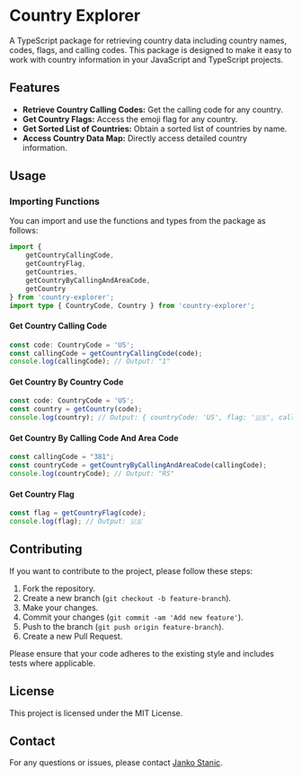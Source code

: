 # Country Explorer

A TypeScript package for retrieving country data including country names, codes, flags, and calling codes. This package is designed to make it easy to work with country information in your JavaScript and TypeScript projects.

## Features

- **Retrieve Country Calling Codes:** Get the calling code for any country.
- **Get Country Flags:** Access the emoji flag for any country.
- **Get Sorted List of Countries:** Obtain a sorted list of countries by name.
- **Access Country Data Map:** Directly access detailed country information.

## Usage
### Importing Functions
You can import and use the functions and types from the package as follows:

```typescript
import { 
    getCountryCallingCode, 
    getCountryFlag, 
    getCountries, 
    getCountryByCallingAndAreaCode, 
    getCountry 
} from 'country-explorer';
import type { CountryCode, Country } from 'country-explorer';
```


#### Get Country Calling Code
```typescript
const code: CountryCode = 'US';
const callingCode = getCountryCallingCode(code);
console.log(callingCode); // Output: "1"
```


#### Get Country By Country Code
```typescript
const code: CountryCode = 'US';
const country = getCountry(code);
console.log(country); // Output: { countryCode: 'US', flag: '🇺🇸', callingCode: '1', name: 'United States' }
```


#### Get Country By Calling Code And Area Code
```typescript
const callingCode = "381";
const countryCode = getCountryByCallingAndAreaCode(callingCode);
console.log(countryCode); // Output: "RS"
```

#### Get Country Flag
```typescript
const flag = getCountryFlag(code);
console.log(flag); // Output: 🇺🇸
```

## Contributing

If you want to contribute to the project, please follow these steps:

1. Fork the repository.
2. Create a new branch (`git checkout -b feature-branch`).
3. Make your changes.
4. Commit your changes (`git commit -am 'Add new feature'`).
5. Push to the branch (`git push origin feature-branch`).
6. Create a new Pull Request.

Please ensure that your code adheres to the existing style and includes tests where applicable. 

## License

This project is licensed under the MIT License.

## Contact

For any questions or issues, please contact [Janko Stanic](mailto:jjsolutions034@gmail.com).
